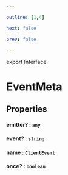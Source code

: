 ```yaml
---

outline: [1,4]

next: false

prev: false

---
```


export Interface
# EventMeta

## Properties

#### emitter? : `any`

#### event? : `string`

#### name : [`ClientEvent`](../enumerations/ClientEvent.md)

#### once? : `boolean`
